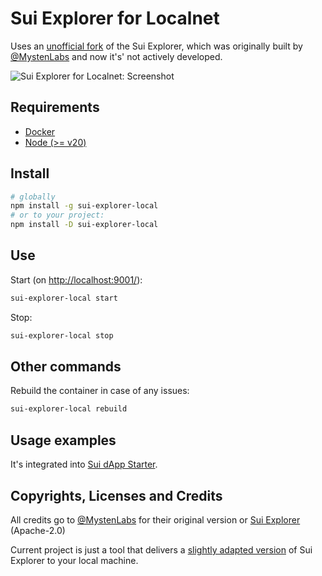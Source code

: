 # Sui Explorer for Localnet

Uses an [unofficial fork](https://github.com/kkomelin/sui-explorer/tree/after-fork) of the Sui Explorer, which was originally built by [@MystenLabs](https://github.com/MystenLabs) and now it's' not actively developed.

![Sui Explorer for Localnet: Screenshot](https://repository-images.githubusercontent.com/797627100/4b573a30-32b8-4725-b101-bbeb70883470)

## Requirements

- [Docker](https://docs.docker.com/engine/install/)
- [Node (>= v20)](https://nodejs.org/en/download/)

## Install

```bash
# globally
npm install -g sui-explorer-local
# or to your project:
npm install -D sui-explorer-local
```

## Use

Start (on [http://localhost:9001/](http://localhost:9001/)):

```bash
sui-explorer-local start
```

Stop:

```bash
sui-explorer-local stop
```

## Other commands

Rebuild the container in case of any issues:

```bash
sui-explorer-local rebuild
```

## Usage examples

It's integrated into [Sui dApp Starter](https://github.com/kkomelin/sui-dapp-starter).

## Copyrights, Licenses and Credits

All credits go to [@MystenLabs](https://github.com/MystenLabs) for their original version or [Sui Explorer](https://github.com/MystenLabs/sui-explorer) (Apache-2.0) 

Current project is just a tool that delivers a [slightly adapted version](https://github.com/kkomelin/sui-explorer/tree/after-fork) of Sui Explorer to your local machine.
